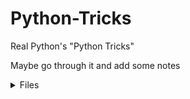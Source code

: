 # Python-Tricks
Real Python's "Python Tricks"

Maybe go through it and add some notes

<details><summary>Files</summary>
<p>

2. Chapter 2:
    - [Assert](pyFiles/2.1_assert.py)
    - [Complacent Comma Placement](pyFiles/2.2_complacent_comma_placement.py)
    - [Context Managers](pyFiles/2.3_context_managers.py)
    - [Underscores, Dunders, and more.](pyFiles/2.4_underscores,_dunders,_and_more.py)
    - [A Shocking Truth About String Formatting](pyFiles/2.5_a_shocking_truth_about_string_formatting.py)
3.  Chapter 3:
    - [Functions As Objects](pyFiles/3.1a_function.py)
    - [Functions Can Be Nested](pyFiles/3.1b_functions_can_be_nested.py)
    - [Lambdas Are Single Expression Functions](pyFiles/3.2_lambdas_are_single-expression_functions.py)
    - [The Power of Decorators](pyFiles/3.3a_the_power_of_decorators.py)
    - [Decorating Functions That Accepts Arguments](pyFiles/3.3b_decorating_functions_that_accepts_arguments.py)
    - [How To Write Debuggable Decorators](pyFiles/3.3c_how_to_write_debuggable_decorators.py)
    - [Fun with *args, and **kwargs](pyFiles/3.4_fun_with_args_and_kwargs.py)
    - [Functions Argument Unpacking](pyFiles/3.5_function_argument_unpacking.py)
    - [Nothing To Return Here](pyFiles/3.6_nothing_to_return_here.py)

4. Chapter 4:
    - [Object Comparison: is VS ==](pyFiles/4.1_object_comparisons_is_vs_==.py)
    - [String Conversion or Every Class Needs A Dunder](pyFiles/4.2a_string_conversion_or_every_class_needs_a_dunder_repr.py)
    - [str VS repr](pyFiles/4.2b_str_vs_repr.py)
    - [Defining Your Own Exception Classes](pyFiles/4.3_Defining_your_own_exception_classes.py)
    - [Cloning Objects For Fun & Profit](pyFiles/4.4_cloning_objects_for_fun_and_profit.py)
    - [Abstract Base Classes Keep Inheritance In Check](pyFiles/4.5_abstract_base_classes_keep_inheritance_in_check.py)
    - [What namedtuples Are Good For](pyFiles/4.6_what_namedtuples_are_good_for.py)
    - [Class VS Instance Variable Pitfalls](pyFiles/4.7_class_vs_instance_variable_pitfalls.py)
    - [Instance Class and Static Methods](pyFiles/4.8_instance_class_and_static_methods.py)

5. Chapter 5:
    - [Dictionaries Maps and Hashtables](pyFiles/5.1_dictionaries_maps_and_hashtables.py)
    - [Array Data Structure](pyFiles/5.2_array_data_structure.py)
    - [Records Structs and Data Transfer Objects](pyFiles/5.3_records_structs_and_data_transfer_objects.py)
    - [Sets and Multisets](pyFiles/5.4_sets_and_multisets.py)

6. Chapter 6:
    - [Writing Pythonic Loops](pyFiles/6.1_writing_pythonic_loops.py)
    - [Comprehending Comprehensions](pyFiles/6.2_comprehending_comprehensions.py)
    - [List Slicing Tricks and the Sushi Operator](pyFiles/6.3_list_slicing_tricks_and_the_sushi_operator.py)
    - [Beautiful Iterators](pyFiles/6.4_beautiful_iterators.py)
    - [Generators are Simplified Iterators](pyFiles/6.5_generators_are_simplified_iterators.py)
    - [Generator Expressions](pyFiles/6.6_generator_expressions.py)
    - [Iterator Chains](pyFiles/6.7_Iterator_Chains.py)

7. Chapter 7:
    - [Dictionary Default Values](pyFiles/7.1_Dictionary_Default_Values.py)
    - [Sorting Dictionaries For Fun & Profit](pyFiles/7.2_sorting_dictionaries_for_fun_and_profit.py)
    - [Emulating Switchcase](pyFiles/7.3_Emulating_switchcase.py)
    - [Dictionary Pretty Printing](pyFiles/7.6_dictionary_pretty-printing.py)


</p>
</details>